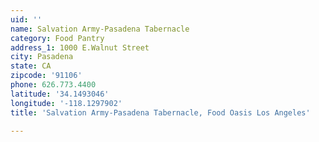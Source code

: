 ```yaml
---
uid: ''
name: Salvation Army-Pasadena Tabernacle
category: Food Pantry
address_1: 1000 E.Walnut Street
city: Pasadena
state: CA
zipcode: '91106'
phone: 626.773.4400
latitude: '34.1493046'
longitude: '-118.1297902'
title: 'Salvation Army-Pasadena Tabernacle, Food Oasis Los Angeles'

---
```

